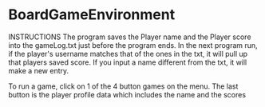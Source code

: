 # BoardGameEnvironment
INSTRUCTIONS
The program saves the Player name and the Player score into the gameLog.txt just before the program ends. In the next program run, if the player's username matches that of the ones in the txt, it will pull up that players saved score. If you input a name different from the txt, it will make a new entry. 

To run a game, click on 1 of the 4 button games on the menu. 
The last button is the player profile data which includes the name and the scores
